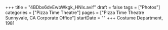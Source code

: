 +++
title = "4BDbx6dvEwbWkgk_HNlx.avif"
draft = false
tags = ["Photos"]
categories = ["Pizza Time Theatre"]
pages = ["Pizza Time Theatre Sunnyvale, CA Corporate Office"]
startDate = ""
+++
Costume Department, 1981
